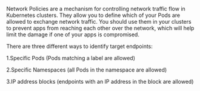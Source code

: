 Network Policies are a mechanism for controlling network traffic flow in Kubernetes clusters. They allow you to define which of your Pods are allowed to exchange network traffic. You should use them in your clusters to prevent apps from reaching each other over the network, which will help limit the damage if one of your apps is compromised.



There are three different ways to identify target endpoints:

1.Specific Pods (Pods matching a label are allowed)

2.Specific Namespaces (all Pods in the namespace are allowed)

3.IP address blocks (endpoints with an IP address in the block are allowed)
